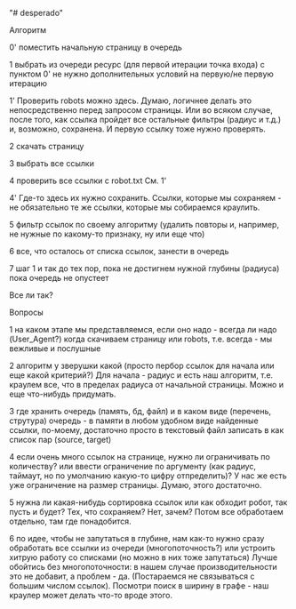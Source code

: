 "# desperado" 


Алгоритм

0' поместить начальную страницу в очередь

1 выбрать из очереди ресурс (для первой итерации точка входа)
с пунктом 0' не нужно дополнительных условий на первую/не первую итерацию

1' Проверить robots можно здесь. Думаю, логичнее делать это непосредственно
перед запросом страницы. Или во всяком случае, после того, как ссылка пройдет
все остальные фильтры (радиус и т.д.) и, возможно, сохранена. И первую ссылку
тоже нужно проверять.

2 скачать страницу

3 выбрать все ссылки

4 проверить все ссылки с robot.txt
См. 1'

4' Где-то здесь их нужно сохранить. Cсылки, которые мы сохраняем - не
обязательно те же ссылки, которые мы собираемся краулить.
	
5 фильтр ссылок по своему алгоритму (удалить повторы и, например, не нужные по какому-то признаку, ну или еще что)

6 все, что осталось от списка ссылок, занести в очередь	

7 шаг 1	и так до тех пор, пока не достигнем нужной глубины (радиуса)
пока очередь не опустеет


Все ли так?


Вопросы

1 на каком этапе мы представляемся, если оно надо - всегда ли надо (User_Agent?)
когда скачиваем страницу или robots, т.е. всегда - мы вежливые и послушные

2 алгоритм у зверушки какой (просто пербор ссылок для начала или еще какой критерий?)
Для начала - радиус и есть наш алгоритм, т.е. краулем все, что в пределах
радиуса от начальной страницы. Можно и еще что-нибудь придумать.

3 где хранить очередь (память, бд, файл) и в каком виде (перечень, струтура)
очередь - в памяти в любом удобном виде
найденные ссылки, по-моему, достаточно просто в текстовый файл записать в 
как список пар (source, target)

4 если очень много ссылок на странице, нужно ли ограничивать по количеству? или ввести ограничение по аргументу (как радиус, таймаут, но по умолчанию какую-то цифру отпределить)?
У нас же есть уже ограничение на размер страницы. Думаю, этого достаточно.

5 нужна ли какая-нибудь сортировка ссылок или как обходит робот, так пусть и будет?
Тех, что сохраняем? Нет, зачем? Потом все обработаем отдельно, там где понадобится.

6 по идее, чтобы не запутаться в глубине, нам как-то нужно сразу обработать все ссылки из очереди (многопоточность?) или устроить хитрую работу со списками (но можно в них тоже запутаться)
Лучше обойтись без многопоточности: в нашем случае производительности это
не добавит, а проблем - да. (Постараемся не связываться с большим числом ссылок).
Посмотри поиск в ширину в графе - наш краулер может делать что-то вроде этого.
